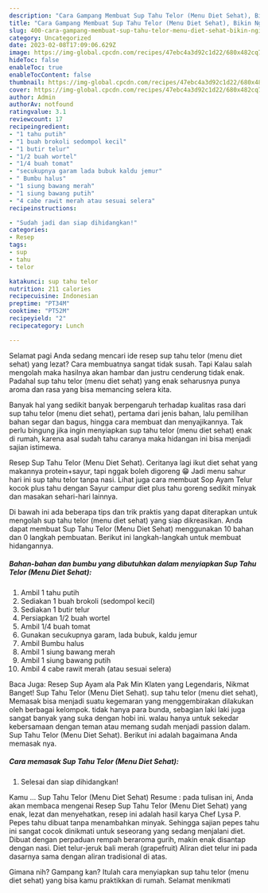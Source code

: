 ```yaml
---
description: "Cara Gampang Membuat Sup Tahu Telor (Menu Diet Sehat), Bikin Ngiler"
title: "Cara Gampang Membuat Sup Tahu Telor (Menu Diet Sehat), Bikin Ngiler"
slug: 400-cara-gampang-membuat-sup-tahu-telor-menu-diet-sehat-bikin-ngiler
category: Uncategorized
date: 2023-02-08T17:09:06.629Z
image: https://img-global.cpcdn.com/recipes/47ebc4a3d92c1d22/680x482cq70/sup-tahu-telor-menu-diet-sehat-foto-resep-utama.jpg
hideToc: false
enableToc: true
enableTocContent: false
thumbnail: https://img-global.cpcdn.com/recipes/47ebc4a3d92c1d22/680x482cq70/sup-tahu-telor-menu-diet-sehat-foto-resep-utama.jpg
cover: https://img-global.cpcdn.com/recipes/47ebc4a3d92c1d22/680x482cq70/sup-tahu-telor-menu-diet-sehat-foto-resep-utama.jpg
author: Admin
authorAv: notfound
ratingvalue: 3.1
reviewcount: 17
recipeingredient:
- "1 tahu putih"
- "1 buah brokoli sedompol kecil"
- "1 butir telur"
- "1/2 buah wortel"
- "1/4 buah tomat"
- "secukupnya garam lada bubuk kaldu jemur"
- " Bumbu halus"
- "1 siung bawang merah"
- "1 siung bawang putih"
- "4 cabe rawit merah atau sesuai selera"
recipeinstructions:

- "Sudah jadi dan siap dihidangkan!"
categories:
- Resep
tags:
- sup
- tahu
- telor

katakunci: sup tahu telor 
nutrition: 211 calories
recipecuisine: Indonesian
preptime: "PT34M"
cooktime: "PT52M"
recipeyield: "2"
recipecategory: Lunch

---
```



Selamat pagi Anda sedang mencari ide resep sup tahu telor (menu diet sehat) yang lezat? Cara membuatnya sangat tidak susah. Tapi Kalau salah mengolah maka hasilnya akan hambar dan justru cenderung tidak enak. Padahal sup tahu telor (menu diet sehat) yang enak seharusnya punya aroma dan rasa yang bisa memancing selera kita.


Banyak hal yang sedikit banyak berpengaruh terhadap kualitas rasa dari sup tahu telor (menu diet sehat), pertama dari jenis bahan, lalu pemilihan bahan segar dan bagus, hingga cara membuat dan menyajikannya. Tak perlu bingung jika ingin menyiapkan sup tahu telor (menu diet sehat) enak di rumah, karena asal sudah tahu caranya maka hidangan ini bisa menjadi sajian istimewa.

Resep Sup Tahu Telor (Menu Diet Sehat). Ceritanya lagi ikut diet sehat yang makannya protein+sayur, tapi nggak boleh digoreng 😁 Jadi menu sahur hari ini sup tahu telor tanpa nasi. Lihat juga cara membuat Sop Ayam Telur kocok plus tahu dengan Sayur campur diet plus tahu goreng sedikit minyak dan masakan sehari-hari lainnya.


Di bawah ini ada beberapa tips dan trik praktis yang dapat diterapkan untuk mengolah sup tahu telor (menu diet sehat) yang siap dikreasikan. Anda dapat membuat Sup Tahu Telor (Menu Diet Sehat) menggunakan 10 bahan dan 0 langkah pembuatan. Berikut ini langkah-langkah untuk membuat hidangannya.

<!--inarticleads1-->

##### Bahan-bahan dan bumbu yang dibutuhkan dalam menyiapkan Sup Tahu Telor (Menu Diet Sehat):

1. Ambil 1 tahu putih
1. Sediakan 1 buah brokoli (sedompol kecil)
1. Sediakan 1 butir telur
1. Persiapkan 1/2 buah wortel
1. Ambil 1/4 buah tomat
1. Gunakan secukupnya garam, lada bubuk, kaldu jemur
1. Ambil  Bumbu halus
1. Ambil 1 siung bawang merah
1. Ambil 1 siung bawang putih
1. Ambil 4 cabe rawit merah (atau sesuai selera)


Baca Juga: Resep Sup Ayam ala Pak Min Klaten yang Legendaris, Nikmat Banget! Sup Tahu Telor (Menu Diet Sehat). sup tahu telor (menu diet sehat), Memasak bisa menjadi suatu kegemaran yang menggembirakan dilakukan oleh berbagai kelompok. tidak hanya para bunda, sebagian laki laki juga sangat banyak yang suka dengan hobi ini. walau hanya untuk sekedar kebersamaan dengan teman atau memang sudah menjadi passion dalam. Sup Tahu Telor (Menu Diet Sehat). Berikut ini adalah bagaimana Anda memasak nya. 

<!--inarticleads2-->

##### Cara memasak Sup Tahu Telor (Menu Diet Sehat):


1. Selesai dan siap dihidangkan!

Kamu … Sup Tahu Telor (Menu Diet Sehat) Resume : pada tulisan ini, Anda akan membaca mengenai Resep Sup Tahu Telor (Menu Diet Sehat) yang enak, lezat dan menyehatkan, resep ini adalah hasil karya Chef Lysa P. Pepes tahu dibuat tanpa menambahkan minyak. Sehingga sajian pepes tahu ini sangat cocok dinikmati untuk seseorang yang sedang menjalani diet. Dibuat dengan perpaduan rempah beraroma gurih, makin enak disantap dengan nasi. Diet telur-jeruk bali merah (grapefruit) Aliran diet telur ini pada dasarnya sama dengan aliran tradisional di atas. 

Gimana nih? Gampang kan? Itulah cara menyiapkan sup tahu telor (menu diet sehat) yang bisa kamu praktikkan di rumah. Selamat menikmati
